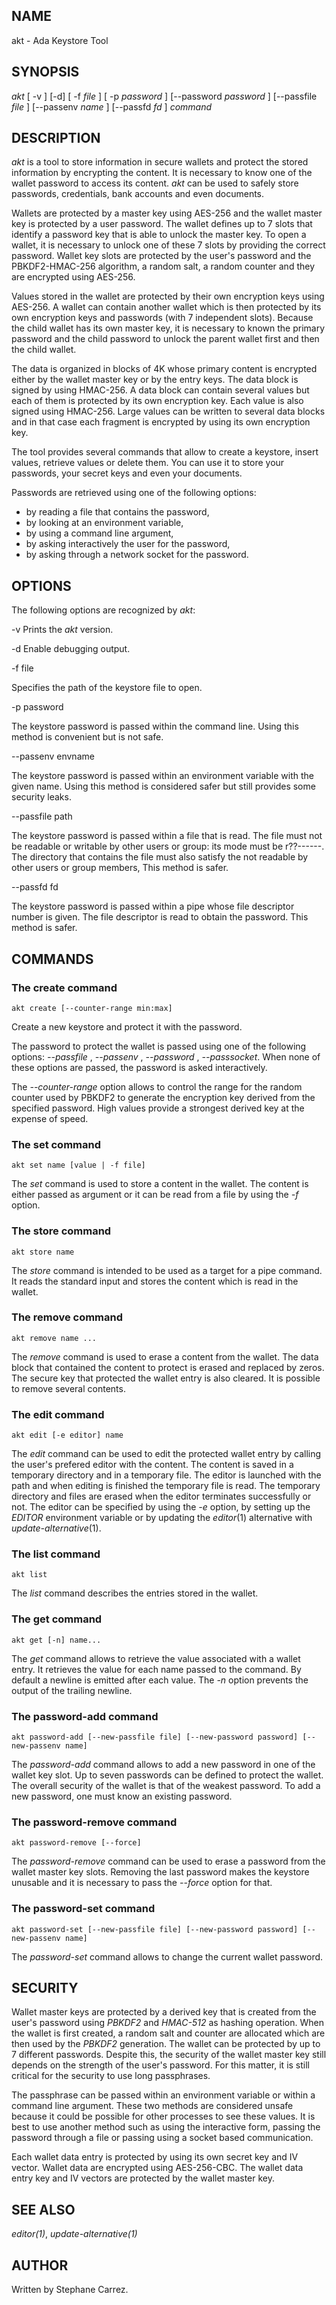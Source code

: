 
## NAME

akt - Ada Keystore Tool

## SYNOPSIS

*akt* [ -v ] [-d] [ -f
_file_ ] [ -p
_password_ ] [--password
_password_ ] [--passfile
_file_ ] [--passenv
_name_ ] [--passfd
_fd_ ]
_command_ 

## DESCRIPTION

_akt_ is a tool to store information in secure wallets
and protect the stored information by encrypting the content.
It is necessary to know one of the wallet password to access its content.
_akt_ can be used to safely store passwords, credentials,
bank accounts and even documents.

Wallets are protected by a master key using AES-256 and the wallet
master key is protected by a user password.
The wallet defines up to 7 slots that identify
a password key that is able to unlock the master key.  To open a wallet,
it is necessary to unlock one of these 7 slots by providing the correct
password.  Wallet key slots are protected by the user's password
and the PBKDF2-HMAC-256 algorithm, a random salt, a random counter
and they are encrypted using AES-256.

Values stored in the wallet are protected by their own encryption keys
using AES-256.  A wallet can contain another wallet which is then
protected by its own encryption keys and passwords (with 7 independent slots).
Because the child wallet has its own master key, it is necessary to known
the primary password and the child password to unlock the parent wallet
first and then the child wallet.

The data is organized in blocks of 4K whose primary content is encrypted
either by the wallet master key or by the entry keys.  The data block is
signed by using HMAC-256.  A data block can contain several values but
each of them is protected by its own encryption key.  Each value is also
signed using HMAC-256.  Large values can be written to several data
blocks and in that case each fragment is encrypted by using its own
encryption key.

The tool provides several commands that allow to create a keystore,
insert values, retrieve values or delete them.  You can use it to
store your passwords, your secret keys and even your documents.

Passwords are retrieved using one of the following options:

* by reading a file that contains the password,
* by looking at an environment variable,
* by using a command line argument,
* by asking interactively the user for the password,
* by asking through a network socket for the password.


## OPTIONS

The following options are recognized by _akt_:

-v
Prints the
_akt_ version.

-d
Enable debugging output.

-f file

Specifies the path of the keystore file to open.

-p password

The keystore password is passed within the command line.
Using this method is convenient but is not safe.

--passenv envname

The keystore password is passed within an environment variable with the
given name.  Using this method is considered safer but still provides
some security leaks.

--passfile path

The keystore password is passed within a file that is read.
The file must not be readable or writable by other users or group:
its mode must be r??------.  The directory that contains the file
must also satisfy the not readable by other users or group members,
This method is safer.

--passfd fd

The keystore password is passed within a pipe whose file descriptor
number is given.  The file descriptor is read to obtain the password.
This method is safer.

## COMMANDS


### The create command
```
akt create [--counter-range min:max]
```

Create a new keystore and protect it with the password.

The password to protect the wallet is passed using one of the following options:
*--passfile* ,
*--passenv* ,
*--password* ,
*--passsocket*. When none of these options are passed, the password is asked interactively.

The
*--counter-range* option allows to control the range for the random counter used by PBKDF2
to generate the encryption key derived from the specified password.  High values
provide a strongest derived key at the expense of speed.

### The set command
```
akt set name [value | -f file] 
```

The
_set_ command is used to store a content in the wallet.  The content is either
passed as argument or it can be read from a file by using the
_-f_ option.

### The store command
```
akt store name
```

The
_store_ command is intended to be used as a target for a pipe command.
It reads the standard input and stores the content which is read
in the wallet.

### The remove command
```
akt remove name ...
```

The
_remove_ command is used to erase a content from the wallet.  The data block that contained
the content to protect is erased and replaced by zeros.
The secure key that protected the wallet entry is also cleared.
It is possible to remove several contents.

### The edit command
```
akt edit [-e editor] name
```

The
_edit_ command can be used to edit the protected wallet entry by calling the
user's prefered editor with the content.  The content is saved in a
temporary directory and in a temporary file.  The editor is launched
with the path and when editing is finished the temporary file is read.
The temporary directory and files are erased when the editor terminates
successfully or not.  The editor can be specified by using the
_-e_ option, by setting up the
_EDITOR_ environment variable or by updating the
_editor_(1) alternative with
_update-alternative_(1). 
### The list command
```
akt list
```

The
_list_ command describes the entries stored in the wallet.

### The get command
```
akt get [-n] name...
```

The
_get_ command allows to retrieve the value associated with a wallet entry.
It retrieves the value for each name passed to the command.
By default a newline is emitted after each value.
The
_-n_ option prevents the output of the trailing newline.

### The password-add command
```
akt password-add [--new-passfile file] [--new-password password] [--new-passenv name]
```

The
_password-add_ command allows to add a new password in one of the wallet key slot.  Up to seven
passwords can be defined to protect the wallet.  The overall security of the wallet
is that of the weakest password.  To add a new password, one must know an existing
password.

### The password-remove command
```
akt password-remove [--force]
```

The
_password-remove_ command can be used to erase a password from the wallet master key slots.
Removing the last password makes the keystore unusable and it is necessary
to pass the
_--force_ option for that.

### The password-set command
```
akt password-set [--new-passfile file] [--new-password password] [--new-passenv name]
```

The
_password-set_ command allows to change the current wallet password.

## SECURITY

Wallet master keys are protected by a derived key that is created from the user's
password using
*PBKDF2* and
*HMAC-512* as hashing operation.  When the wallet is first created, a random salt
and counter are allocated which are then used by the
*PBKDF2* generation.  The wallet can be protected by up to 7 different passwords.
Despite this, the security of the wallet master key still depends on the
strength of the user's password.  For this matter, it is still critical
for the security to use long passphrases.

The passphrase can be passed within an environment variable or within a
command line argument.  These two methods are considered unsafe because it
could be possible for other processes to see these values.  It is best to
use another method such as using the interactive form, passing the password
through a file or passing using a socket based communication.

Each wallet data entry is protected by using its own secret key and IV vector.
Wallet data are encrypted using AES-256-CBC.  The wallet data entry key and IV
vectors are protected by the wallet master key.

## SEE ALSO

_editor(1)_, _update-alternative(1)_

## AUTHOR

Written by Stephane Carrez.

